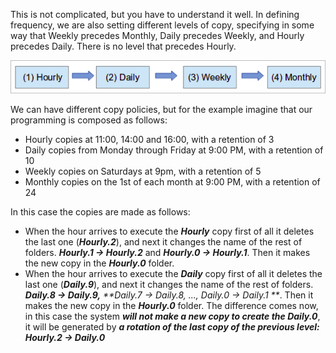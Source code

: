This is not complicated, but you have to understand it well. In defining frequency, we are also setting different levels of copy, specifying in some way that Weekly precedes Monthly, Daily precedes Weekly, and Hourly precedes Daily. There is no level that precedes Hourly.

![](/assets/rotation.png)

We can have different copy policies, but for the example imagine that our programming is composed as follows:

* Hourly copies at 11:00, 14:00 and 16:00, with a retention of 3
* Daily copies from Monday through Friday at 9:00 PM, with a retention of 10
* Weekly copies on Saturdays at 9pm, with a retention of 5
* Monthly copies on the 1st of each month at 9:00 PM, with a retention of 24

In this case the copies are made as follows:

* When the hour arrives to execute the _**Hourly**_ copy first of all it deletes the last one \(_**Hourly.2**_\), and next it changes the name of the rest of folders. _**Hourly.1 → Hourly.2**_ and _**Hourly.0 → Hourly.1**_. Then it makes the new copy in the _**Hourly.0**_ folder.
* When the hour arrives to execute the _**Daily**_ copy first of all it deletes the last one \(_**Daily.9**_\), and next it changes the name of the rest of folders. _**Daily.8 → Daily.9,**_ _**Daily.7 → Daily.8, ..., Daily.0 → Daily.1 **_. Then it makes the new copy in the _**Hourly.0**_ folder. The difference comes now, in this case the system _**will not make a new copy to create the Daily.0**_, it will be generated by _**a rotation of the last copy of the previous level: Hourly.2 → Daily.0**_



